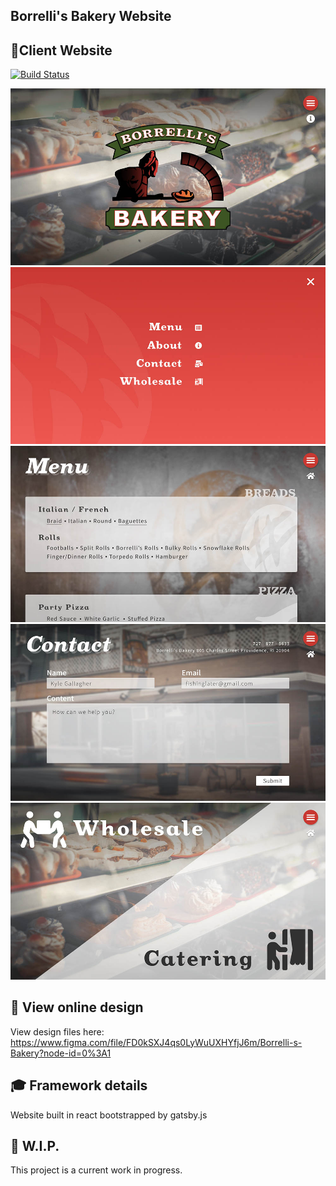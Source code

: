 ## Borrelli's Bakery Website

## 🧐Client Website
[![Build Status](https://travis-ci.com/slaterbbx/borrellis-bakery.svg?branch=master)](https://travis-ci.com/slaterbbx/borrellis-bakery)

![Gatsby Website 1](gitImages/image1.jpg)
![Gatsby Website 2](gitImages/image2.jpg)
![Gatsby Website 3](gitImages/image3.jpg)
![Gatsby Website 4](gitImages/image4.jpg)
![Gatsby Website 5](gitImages/image5.jpg)

## 🚀 View online design

View design files here: https://www.figma.com/file/FD0kSXJ4qs0LyWuUXHYfjJ6m/Borrelli-s-Bakery?node-id=0%3A1

## 🎓 Framework details

Website built in react bootstrapped by gatsby.js

## 💫 W.I.P.

This project is a current work in progress.
